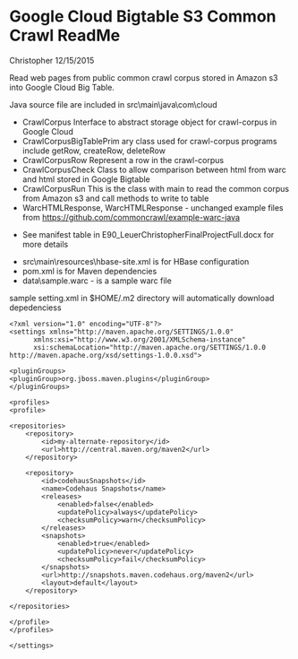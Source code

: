 # Google Cloud Bigtable S3 Common Crawl ReadMe

Christopher 12/15/2015

Read web pages from public common crawl corpus stored in Amazon s3 into Google Cloud Big Table. 

Java source file are included in src\main\java\com\cloud

- CrawlCorpus Interface to abstract storage object for crawl-corpus in Google Cloud
- CrawlCorpusBigTablePrim ary class used for crawl-corpus programs include getRow, createRow, deleteRow 
- CrawlCorpusRow Represent a row in the crawl-corpus
- CrawlCorpusCheck Class to allow comparison between html from warc and html stored in Google Bigtable
- CrawlCorpusRun This is the class with main to read the common corpus from Amazon s3 and call methods to write to table
- WarcHTMLResponse, WarcHTMLResponse - unchanged example files from  https://github.com/commoncrawl/example-warc-java
* See manifest table in E90_LeuerChristopherFinalProjectFull.docx for more details

- src\main\resources\hbase-site.xml is for HBase configuration
- pom.xml is for Maven dependencies
- data\sample.warc - is a sample warc file

sample setting.xml in $HOME/.m2 directory will automatically download depedenciess

    <?xml version="1.0" encoding="UTF-8"?>
    <settings xmlns="http://maven.apache.org/SETTINGS/1.0.0"
          xmlns:xsi="http://www.w3.org/2001/XMLSchema-instance"
          xsi:schemaLocation="http://maven.apache.org/SETTINGS/1.0.0 http://maven.apache.org/xsd/settings-1.0.0.xsd">

    <pluginGroups>
    <pluginGroup>org.jboss.maven.plugins</pluginGroup>
    </pluginGroups>

    <profiles>
    <profile>

    <repositories>
        <repository>
            <id>my-alternate-repository</id>
            <url>http://central.maven.org/maven2</url>
        </repository>

        <repository>
            <id>codehausSnapshots</id>
            <name>Codehaus Snapshots</name>
            <releases>
                <enabled>false</enabled>
                <updatePolicy>always</updatePolicy>
                <checksumPolicy>warn</checksumPolicy>
            </releases>
            <snapshots>
                <enabled>true</enabled>
                <updatePolicy>never</updatePolicy>
                <checksumPolicy>fail</checksumPolicy>
            </snapshots>
            <url>http://snapshots.maven.codehaus.org/maven2</url>
            <layout>default</layout>
        </repository>

    </repositories>

    </profile>
    </profiles>

    </settings>
